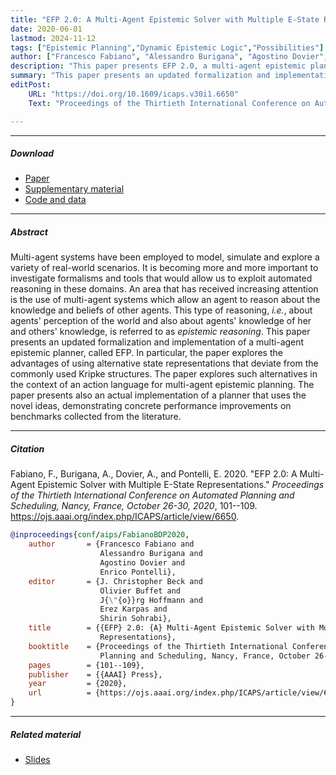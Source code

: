 ```yaml
---
title: "EFP 2.0: A Multi-Agent Epistemic Solver with Multiple E-State Representations" 
date: 2020-06-01
lastmod: 2024-11-12
tags: ["Epistemic Planning","Dynamic Epistemic Logic","Possibilities"]
author: ["Francesco Fabiano", "Alessandro Burigana", "Agostino Dovier", "Enrico Pontelli"]
description: "This paper presents EFP 2.0, a multi-agent epistemic planner based on an alternative state representations called possibilities. ICAPS 2020."
summary: "This paper presents an updated formalization and implementation of a multi-agent epistemic planner, called EFP. In particular, the paper explores the advantages of using alternative state representations that deviate from the commonly used Kripke structures. The paper explores such alternatives in the context of an action language for multi-agent epistemic planning." 
editPost:
    URL: "https://doi.org/10.1609/icaps.v30i1.6650"
    Text: "Proceedings of the Thirtieth International Conference on Automated Planning and Scheduling"

---
```


---

##### Download

+ [Paper](https://ojs.aaai.org/index.php/ICAPS/article/view/6650/6504)
+ [Supplementary material](supplementary.pdf)
+ [Code and data](https://github.com/FrancescoFabiano/EFP)

---

##### Abstract

Multi-agent systems have been employed to model, simulate and explore a variety of real-world scenarios. It is becoming more and more important to investigate formalisms and tools that would allow us to exploit automated reasoning in these domains. An area that has received increasing attention is the use of multi-agent systems which allow an agent to reason about the knowledge and beliefs of other agents. This type of reasoning, *i.e.*, about agents' perception of the world and also about agents' knowledge of her and others' knowledge, is referred to as *epistemic reasoning*. This paper presents an updated formalization and implementation of a multi-agent epistemic planner, called EFP. In particular, the paper explores the advantages of using alternative state representations that deviate from the commonly used Kripke structures. The paper explores such alternatives in the context of an action language for multi-agent epistemic planning. The paper presents also an actual implementation of a planner that uses the novel ideas, demonstrating concrete performance improvements on benchmarks collected from the literature.

---

##### Citation

Fabiano, F., Burigana, A., Dovier, A., and Pontelli, E. 2020. "EFP 2.0: A Multi-Agent Epistemic Solver with Multiple E-State Representations." *Proceedings of the Thirtieth International Conference on Automated Planning and Scheduling, Nancy, France, October 26-30, 2020*, 101--109. https://ojs.aaai.org/index.php/ICAPS/article/view/6650.

```BibTeX
@inproceedings{conf/aips/FabianoBDP2020,
    author       = {Francesco Fabiano and
                    Alessandro Burigana and
                    Agostino Dovier and
                    Enrico Pontelli},
    editor       = {J. Christopher Beck and
                    Olivier Buffet and
                    J{\"{o}}rg Hoffmann and
                    Erez Karpas and
                    Shirin Sohrabi},
    title        = {{EFP} 2.0: {A} Multi-Agent Epistemic Solver with Multiple E-State
                    Representations},
    booktitle    = {Proceedings of the Thirtieth International Conference on Automated
                    Planning and Scheduling, Nancy, France, October 26-30, 2020},
    pages        = {101--109},
    publisher    = {{AAAI} Press},
    year         = {2020},
    url          = {https://ojs.aaai.org/index.php/ICAPS/article/view/6650}
}
```

---

##### Related material

+ [Slides](slides.pdf)
